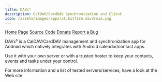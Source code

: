 ```yaml
---
title: DAVx⁵
description: CalDAV/CardDAV Synchronization and Client
icon: /assets/images/apps/at.bitfire.davdroid.png
---
```


<div class="button-bar" markdown="0">
<a class="btn" href="https://www.davx5.com/">Home Page</a>
<a class="btn" href="https://www.davx5.com/source">Source Code</a>
<a class="btn" href="https://www.davx5.com/donate">Donate</a>
<a class="btn" href="https://www.davx5.com/forums">Report a Bug</a>
</div>

DAVx⁵ is a CalDAV/CardDAV management and synchronization app for Android which natively integrates with Android calendar/contact apps.

Use it with your own server or with a trusted hoster to keep your contacts, events and tasks under your control.

For more information and a list of tested servers/services, have a look at the Web site.
